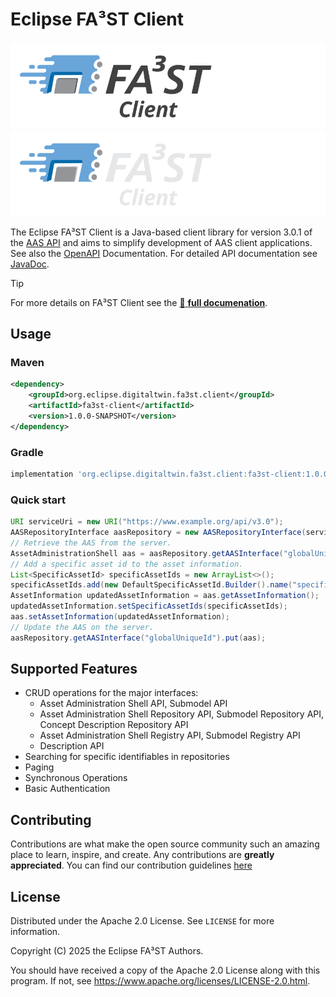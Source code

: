 # Eclipse FA³ST Client

![FA³ST Client Logo Light](./docs/images/fa3st-client-positive.svg/#gh-light-mode-only "FA³ST Client Logo")
![FA³ST Client Logo Dark](./docs/images/fa3st-client-negative.svg/#gh-dark-mode-only "FA³ST CLient Logo")


The Eclipse FA³ST Client is a Java-based client library for version 3.0.1 of the [AAS API](https://github.com/admin-shell-io/aas-specs-api/tree/v3.0.1) and
aims to simplify development of AAS client applications.
See also the [OpenAPI](https://app.swaggerhub.com/apis/Plattform_i40/Entire-API-Collection/V3.0.1) Documentation.
For detailed API documentation see [JavaDoc](https://javadoc.io/doc/org.eclipse.digitaltwin.fa3st.client/core/latest/index.html).

> [!TIP]
> For more details on FA³ST Client see the [:blue_book: **full documenation**](https://fa3st-client.readthedocs.io).

## Usage

### Maven

```xml
<dependency>
	<groupId>org.eclipse.digitaltwin.fa3st.client</groupId>
	<artifactId>fa3st-client</artifactId>
	<version>1.0.0-SNAPSHOT</version>
</dependency>
```
### Gradle

```gradle
implementation 'org.eclipse.digitaltwin.fa3st.client:fa3st-client:1.0.0-SNAPSHOT'
```

### Quick start
```java
URI serviceUri = new URI("https://www.example.org/api/v3.0");
AASRepositoryInterface aasRepository = new AASRepositoryInterface(serviceUri);
// Retrieve the AAS from the server.
AssetAdministrationShell aas = aasRepository.getAASInterface("globalUniqueId").get();
// Add a specific asset id to the asset information.
List<SpecificAssetId> specificAssetIds = new ArrayList<>();
specificAssetIds.add(new DefaultSpecificAssetId.Builder().name("specificAssetId").value("serialNumber").build());
AssetInformation updatedAssetInformation = aas.getAssetInformation();
updatedAssetInformation.setSpecificAssetIds(specificAssetIds);
aas.setAssetInformation(updatedAssetInformation);
// Update the AAS on the server.
aasRepository.getAASInterface("globalUniqueId").put(aas);
```


## Supported Features
*   CRUD operations for the major interfaces:
	* Asset Administration Shell API, Submodel API
	* Asset Administration Shell Repository API, Submodel Repository API, Concept Description Repository API
	* Asset Administration Shell Registry API, Submodel Registry API
	* Description API
*   Searching for specific identifiables in repositories
*   Paging
*   Synchronous Operations
*   Basic Authentication


## Contributing

Contributions are what make the open source community such an amazing place to learn, inspire, and create. Any contributions are **greatly appreciated**.
You can find our contribution guidelines [here](CONTRIBUTING.md)

## License

Distributed under the Apache 2.0 License. See `LICENSE` for more information.

Copyright (C) 2025 the Eclipse FA³ST Authors.

You should have received a copy of the Apache 2.0 License along with this program. If not, see https://www.apache.org/licenses/LICENSE-2.0.html.
